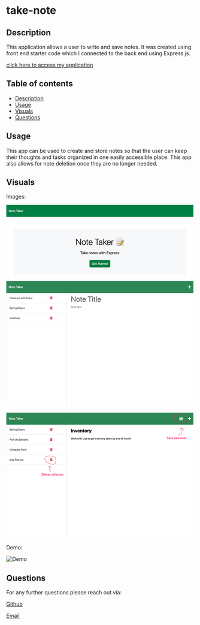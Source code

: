 # take-note

## Description

This application allows a user to write and save notes. It was created using front end starter code which I connected to the back end using Express.js.

[click here to access my application](https://hidden-fjord-54822.herokuapp.com/)

## Table of contents

- [Description](#description)
- [Usage](#usage)
- [Visuals](#visuals)
- [Questions](#questions)

## Usage

This app can be used to create and store notes so that the user can keep their thoughts and tasks organized in one easily accessible place. This app also allows for note deletion once they are no longer needed.

## Visuals

Images:

![start page view](./public/assets/images/start.png)

![add a note](./public/assets/images/notes.png)

![save and delete](./public/assets/images/delete-save.png)

Demo:

![Demo](https://media.giphy.com/media/3ScdrBIYM7100Ovw1X/giphy.gif)

## Questions

For any further questions please reach out via:

[Github](https://github.com/mariahmcdaniel)

[Email](mailto:mariahmcdaniel@icloud.com)
